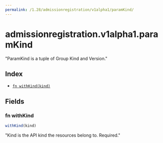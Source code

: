 ```yaml
---
permalink: /1.28/admissionregistration/v1alpha1/paramKind/
---
```


# admissionregistration.v1alpha1.paramKind

"ParamKind is a tuple of Group Kind and Version."

## Index

* [`fn withKind(kind)`](#fn-withkind)

## Fields

### fn withKind

```ts
withKind(kind)
```

"Kind is the API kind the resources belong to. Required."